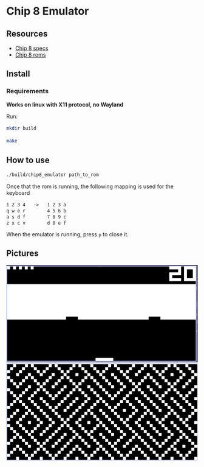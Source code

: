 # Chip 8 Emulator

## Resources
- [Chip 8 specs](http://devernay.free.fr/hacks/chip8/C8TECH10.HTM#3xkk)
- [Chip 8 roms](https://github.com/kripod/chip8-roms)

## Install

### Requirements
**Works on linux with X11 protocol, no Wayland**

Run:

```bash
mkdir build

make
```

## How to use

```bash
./build/chip8_emulator path_to_rom
```

Once that the rom is running, the following mapping is used for the keyboard

```
1 2 3 4   ->   1 2 3 a
q w e r        4 5 6 b
a s d f        7 8 9 c
z x c v        d 0 e f
```

When the emulator is running, press `p` to close it.

## Pictures

![](assets/brick.png)
![](assets/maze.png)
